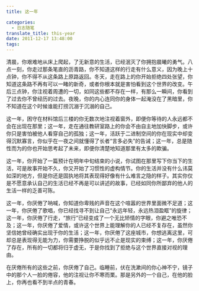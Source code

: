 ```yaml
---
title: 这一年

categories:
  - 日志随笔
translate_title: this-year
date: 2011-12-17 13:48:00
tags:
---
```


清晨，你艰难地从床上爬起，了无新意的生活，已经泯灭了你拥抱晨曦的勇气。八点一刻，你走过那条笔直的沥青路，你不知道这样的行走有什么意义，因为晚上十点钟，你不得不从这条路上原路返回。冬天，走在路上的你开始拒绝四处张望，你知道这条路不再有可以一睹的新奇，或者你根本就是害怕看到这个世界的改变。午后三点钟，你注视着周遭的一切，如同这些都不存在一样，有那么一瞬间，你看到了过去你不曾经历的过去。夜晚，你的内心连同你的身体一起淹没在了黑暗里，你不知道在这个时候谁能打捞沉溺于沉溺的自己。

这一年，困守在材料馆后三楼的你无数次地注视着窗外，即便你等待的人永远都不会在出现在那里；这一年，走在通往教研室路上的你会不由自主地加快脚步，或许你只是害怕被他人看穿自己的孤独；这一年，活跃于二进制空间的你在现实中却变得沉默寡言，你似乎在一夜之间就懂得了长者“言多必失”的告诫；这一年，总是随性而为的你也开始思考起了未来，即便你清楚地知道那里有太多的欺骗。

这一年，你开始了一篇预计在明年中旬结束的小说，你试图在那里写下你当下的生活，可是故事开始不久，你又开始了习惯性的虚构情节。你的生活并没有什么讳莫如深的地方，但是你还是固执地将其表现得好像有什么难言之隐的样子。其实你仅是不愿意承认自己的生活已经不再是可以讲述的故事，已经如同你所鄙弃的他人的生活一样的乏善可陈。

这一年，你厌倦了呐喊，你知道你卑贱的声音在这个喧嚣的世界里面微不足道；这一年，你厌倦了歌唱，你已经找寻不到让自己“永远年轻，永远热泪盈眶”的旋律；这一年，你厌倦了行走，“旅行”已经变成了一个无比矫情的字眼，你避之唯恐不及；这一年，你厌倦了爱情，或许这个世界上能理解你的人已经不复存在，虽然你坚信她曾经确实出现于你的生活；这一年，你厌倦了这座城市，你想逃离这里，可却总是表现得无能为力，你需要挣脱的似乎远不止是现实的束缚；这一年，你厌倦了存在，所有的一切都将归于虚无，于是你找到了拒绝与这个世界直接对视的理由。

在厌倦所有的这些之前，你厌倦了自己。临睡前，伏在洗漱间的你心神不宁，镜子中的那个人一脸的倦容，他的注视让你不寒而栗。那是另外的一个自己，在他的脸上，你再也看不到半点的青春。